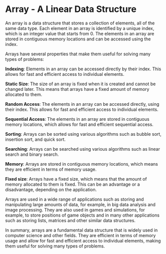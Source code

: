
# Array - A Linear Data Structure

An array is a data structure that stores a collection of elements, all of the same data type. Each element in an array is identified by a unique index, which is an integer value that starts from 0. The elements in an array are stored in contiguous memory locations and can be accessed using the index.

Arrays have several properties that make them useful for solving many types of problems:

**Indexing**: Elements in an array can be accessed directly by their index. This allows for fast and efficient access to individual elements.

**Static Size**: The size of an array is fixed when it is created and cannot be changed later. This means that arrays have a fixed amount of memory allocated to them.

**Random Access**: The elements in an array can be accessed directly, using their index. This allows for fast and efficient access to individual elements.

**Sequential Access**: The elements in an array are stored in contiguous memory locations, which allows for fast and efficient sequential access.

**Sorting**: Arrays can be sorted using various algorithms such as bubble sort, insertion sort, and quick sort.

**Searching**: Arrays can be searched using various algorithms such as linear search and binary search.

**Memory**: Arrays are stored in contiguous memory locations, which means they are efficient in terms of memory usage.

**Fixed size**: Arrays have a fixed size, which means that the amount of memory allocated to them is fixed. This can be an advantage or a disadvantage, depending on the application.

Arrays are used in a wide range of applications such as storing and manipulating large amounts of data, for example, in big data analysis and image processing. They are also used in games and simulations, for example, to store positions of game objects and in many other applications such as storing lists, matrices and other similar data structures.

In summary, arrays are a fundamental data structure that is widely used in computer science and other fields. They are efficient in terms of memory usage and allow for fast and efficient access to individual elements, making them useful for solving many types of problems.
